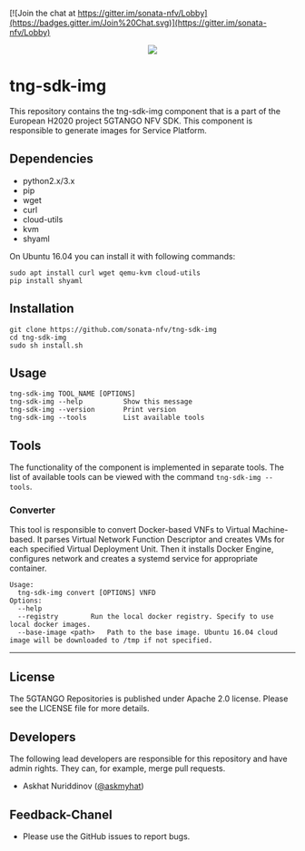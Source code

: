 [![Join the chat at https://gitter.im/sonata-nfv/Lobby](https://badges.gitter.im/Join%20Chat.svg)](https://gitter.im/sonata-nfv/Lobby)
<p align="center"><img src="https://github.com/sonata-nfv/tng-api-gtw/wiki/images/sonata-5gtango-logo-500px.png" /></p>


# tng-sdk-img

This repository contains the tng-sdk-img component that is a part of the European H2020 project 5GTANGO NFV SDK. This component is responsible to generate images for Service Platform.

## Dependencies

- python2.x/3.x
- pip
- wget
- curl
- cloud-utils
- kvm
- shyaml

On Ubuntu 16.04 you can install it with following commands:

```shell
sudo apt install curl wget qemu-kvm cloud-utils
pip install shyaml
```

## Installation

```shell
git clone https://github.com/sonata-nfv/tng-sdk-img
cd tng-sdk-img
sudo sh install.sh
```

## Usage

```shell
tng-sdk-img TOOL_NAME [OPTIONS]
tng-sdk-img --help    		Show this message
tng-sdk-img --version 		Print version
tng-sdk-img --tools   		List available tools
```

## Tools

The functionality of the component is implemented in separate tools. The list of available tools can be viewed with the command `tng-sdk-img --tools`.

### Converter

This tool is responsible to convert Docker-based VNFs to Virtual Machine-based. It parses Virtual Network Function Descriptor and creates VMs for each specified Virtual Deployment Unit. Then it installs Docker Engine, configures network and creates a systemd service for appropriate container.

```shell
Usage:
  tng-sdk-img convert [OPTIONS] VNFD
Options:
  --help
  --registry   		Run the local docker registry. Specify to use local docker images.
  --base-image <path> 	Path to the base image. Ubuntu 16.04 cloud image will be downloaded to /tmp if not specified.
```

---
## License

The 5GTANGO Repositories is published under Apache 2.0 license. Please see the LICENSE file for more details.

## Developers

The following lead developers are responsible for this repository and have admin rights. They can, for example, merge pull requests.

- Askhat Nuriddinov ([@askmyhat](https://github.com/askmyhat))

## Feedback-Chanel

* Please use the GitHub issues to report bugs.

